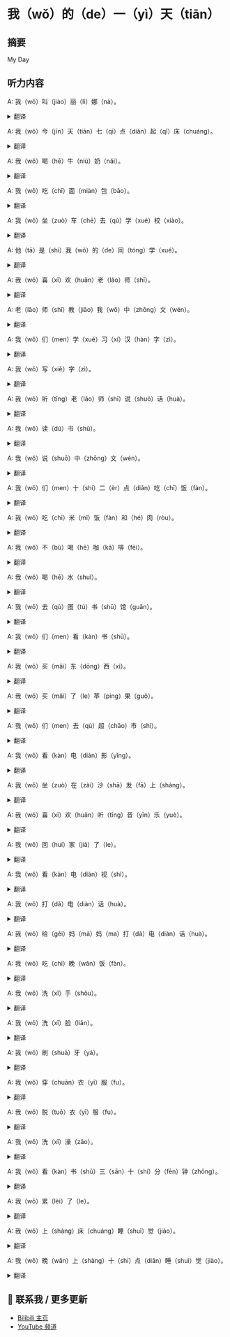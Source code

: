 # 我（wǒ）的（de）一（yì）天（tiān）

## 摘要

My Day

## 听力内容

A: 我（wǒ）叫（jiào）丽（lì）娜（nà）。

<details>
<summary>翻译</summary>
My name is Lina.
</details>

A: 我（wǒ）今（jīn）天（tiān）七（qī）点（diǎn）起（qǐ）床（chuáng）。

<details>
<summary>翻译</summary>
I got up at seven today.
</details>

A: 我（wǒ）喝（hē）牛（niú）奶（nǎi）。

<details>
<summary>翻译</summary>
I drink milk.
</details>

A: 我（wǒ）吃（chī）面（miàn）包（bāo）。

<details>
<summary>翻译</summary>
I eat bread.
</details>

A: 我（wǒ）坐（zuò）车（chē）去（qù）学（xué）校（xiào）。

<details>
<summary>翻译</summary>
I go to school by car.
</details>

A: 他（tā）是（shì）我（wǒ）的（de）同（tóng）学（xué）。

<details>
<summary>翻译</summary>
He is my classmate.
</details>

A: 我（wǒ）喜（xǐ）欢（huān）老（lǎo）师（shī）。

<details>
<summary>翻译</summary>
I like the teacher.
</details>

A: 老（lǎo）师（shī）教（jiāo）我（wǒ）中（zhōng）文（wén）。

<details>
<summary>翻译</summary>
The teacher teaches me Chinese.
</details>

A: 我（wǒ）们（men）学（xué）习（xí）汉（hàn）字（zì）。

<details>
<summary>翻译</summary>
We learn Chinese characters.
</details>

A: 我（wǒ）写（xiě）字（zì）。

<details>
<summary>翻译</summary>
I write characters.
</details>

A: 我（wǒ）听（tīng）老（lǎo）师（shī）说（shuō）话（huà）。

<details>
<summary>翻译</summary>
I listen to the teacher.
</details>

A: 我（wǒ）读（dú）书（shū）。

<details>
<summary>翻译</summary>
I read books.
</details>

A: 我（wǒ）说（shuō）中（zhōng）文（wén）。

<details>
<summary>翻译</summary>
I speak Chinese.
</details>

A: 我（wǒ）们（men）十（shí）二（èr）点（diǎn）吃（chī）饭（fàn）。

<details>
<summary>翻译</summary>
We eat at twelve.
</details>

A: 我（wǒ）吃（chī）米（mǐ）饭（fàn）和（hé）肉（ròu）。

<details>
<summary>翻译</summary>
I eat rice and meat.
</details>

A: 我（wǒ）不（bù）喝（hē）咖（kā）啡（fēi）。

<details>
<summary>翻译</summary>
I don’t drink coffee.
</details>

A: 我（wǒ）喝（hē）水（shuǐ）。

<details>
<summary>翻译</summary>
I drink water.
</details>

A: 我（wǒ）去（qù）图（tú）书（shū）馆（guǎn）。

<details>
<summary>翻译</summary>
I go to the library.
</details>

A: 我（wǒ）们（men）看（kàn）书（shū）。

<details>
<summary>翻译</summary>
We read books.
</details>

A: 我（wǒ）买（mǎi）东（dōng）西（xi）。

<details>
<summary>翻译</summary>
I buy things.
</details>

A: 我（wǒ）买（mǎi）了（le）苹（píng）果（guǒ）。

<details>
<summary>翻译</summary>
I bought apples.
</details>

A: 我（wǒ）们（men）去（qù）超（chāo）市（shì）。

<details>
<summary>翻译</summary>
We go to the supermarket.
</details>

A: 我（wǒ）看（kàn）电（diàn）影（yǐng）。

<details>
<summary>翻译</summary>
I watch movies.
</details>

A: 我（wǒ）坐（zuò）在（zài）沙（shā）发（fā）上（shàng）。

<details>
<summary>翻译</summary>
I sit on the sofa.
</details>

A: 我（wǒ）喜（xǐ）欢（huān）听（tīng）音（yīn）乐（yuè）。

<details>
<summary>翻译</summary>
I like listening to music.
</details>

A: 我（wǒ）回（huí）家（jiā）了（le）。

<details>
<summary>翻译</summary>
I went home.
</details>

A: 我（wǒ）看（kàn）电（diàn）视（shì）。

<details>
<summary>翻译</summary>
I watch TV.
</details>

A: 我（wǒ）打（dǎ）电（diàn）话（huà）。

<details>
<summary>翻译</summary>
I make a phone call.
</details>

A: 我（wǒ）给（gěi）妈（mā）妈（ma）打（dǎ）电（diàn）话（huà）。

<details>
<summary>翻译</summary>
I call my mom.
</details>

A: 我（wǒ）吃（chī）晚（wǎn）饭（fàn）。

<details>
<summary>翻译</summary>
I eat dinner.
</details>

A: 我（wǒ）洗（xǐ）手（shǒu）。

<details>
<summary>翻译</summary>
I wash my hands.
</details>

A: 我（wǒ）洗（xǐ）脸（liǎn）。

<details>
<summary>翻译</summary>
I wash my face.
</details>

A: 我（wǒ）刷（shuā）牙（yá）。

<details>
<summary>翻译</summary>
I brush my teeth.
</details>

A: 我（wǒ）穿（chuān）衣（yī）服（fu）。

<details>
<summary>翻译</summary>
I put on clothes.
</details>

A: 我（wǒ）脱（tuō）衣（yī）服（fu）。

<details>
<summary>翻译</summary>
I take off clothes.
</details>

A: 我（wǒ）洗（xǐ）澡（zǎo）。

<details>
<summary>翻译</summary>
I take a shower.
</details>

A: 我（wǒ）看（kàn）书（shū）三（sān）十（shí）分（fēn）钟（zhōng）。

<details>
<summary>翻译</summary>
I read for thirty minutes.
</details>

A: 我（wǒ）累（lèi）了（le）。

<details>
<summary>翻译</summary>
I’m tired.
</details>

A: 我（wǒ）上（shàng）床（chuáng）睡（shuì）觉（jiào）。

<details>
<summary>翻译</summary>
I go to bed.
</details>

A: 我（wǒ）晚（wǎn）上（shàng）十（shí）点（diǎn）睡（shuì）觉（jiào）。

<details>
<summary>翻译</summary>
I sleep at 10 pm.
</details>


## 📢 联系我 / 更多更新

- [Bilibili 主页](https://space.bilibili.com/393573154?spm_id_from=333.1007.0.0)
- [YouTube 频道](https://www.youtube.com/@JapaneseListeningRoom)
